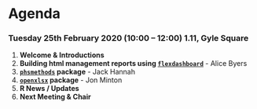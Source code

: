 # Agenda

### Tuesday 25th February 2020 (10:00 – 12:00) 1.11, Gyle Square

1. **Welcome & Introductions**
2. **Building html management reports using [`flexdashboard`](https://rmarkdown.rstudio.com/flexdashboard/)** - Alice Byers
3. **[`phsmethods`](https://github.com/Health-SocialCare-Scotland/phsmethods) package** - Jack Hannah
4. **[`openxlsx`](https://ycphs.github.io/openxlsx/) package** - Jon Minton
5. **R News / Updates**
6. **Next Meeting & Chair**
